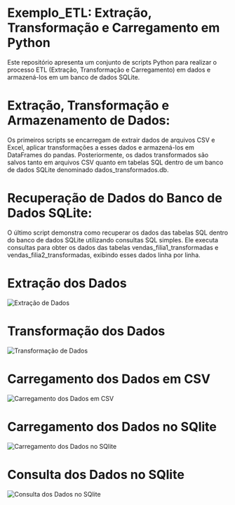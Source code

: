 # Exemplo_ETL: Extração, Transformação e Carregamento em Python
Este repositório apresenta um conjunto de scripts Python para realizar o processo ETL (Extração, Transformação e Carregamento) em dados e armazená-los em um banco de dados SQLite.

# Extração, Transformação e Armazenamento de Dados:
Os primeiros scripts se encarregam de extrair dados de arquivos CSV e Excel, aplicar transformações a esses dados e armazená-los em DataFrames do pandas. Posteriormente, os dados transformados são salvos tanto em arquivos CSV quanto em tabelas SQL dentro de um banco de dados SQLite denominado dados_transformados.db.

# Recuperação de Dados do Banco de Dados SQLite:
O último script demonstra como recuperar os dados das tabelas SQL dentro do banco de dados SQLite utilizando consultas SQL simples. Ele executa consultas para obter os dados das tabelas vendas_filia1_transformadas e vendas_filia2_transformadas, exibindo esses dados linha por linha.

# Extração dos Dados
![Extração de Dados](https://github.com/renebttg/Exemplo_ETL/assets/114888521/92dec9de-c044-4c36-9e49-980fc6f653c6)


# Transformação dos Dados
![Transformação de Dados](https://github.com/renebttg/Exemplo_ETL/assets/114888521/4ccc1743-0064-4c68-ba0a-c5c618a79593)


# Carregamento dos Dados em CSV
![Carregamento dos Dados em CSV](https://github.com/renebttg/Exemplo_ETL/assets/114888521/840aa01d-69d2-4949-921a-c1309db95a1a)


# Carregamento dos Dados no SQlite
![Carregamento dos Dados no SQlite](https://github.com/renebttg/Exemplo_ETL/assets/114888521/53b6a823-a822-451d-9d71-6f86088e1187)


# Consulta dos Dados no SQlite
![Consulta dos Dados no SQlite](https://github.com/renebttg/Exemplo_ETL/assets/114888521/c7602ef6-8ed9-44f3-8d4a-104241258e18)






